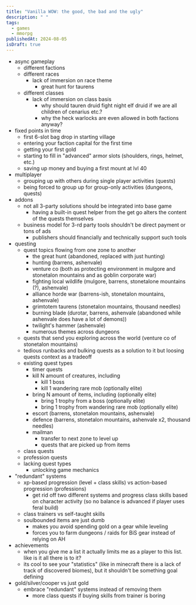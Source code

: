 ```yaml
---
title: "Vanilla WOW: the good, the bad and the ugly"
description: " "
tags:
  - games
  - mmorpg
publishedAt: 2024-08-05
isDraft: true
---
```


- async gameplay
  - different factions
  - different races
    - lack of immersion on race theme
      - great hunt for taurens
  - different classes
    - lack of immersion on class basis
      - why should tauren druid fight night elf druid if we are all children of cenarius etc.?
      - why the heck warlocks are even allowed in both factions anyway?
- fixed points in time
  - first 6-slot bag drop in starting village
  - entering your faction capital for the first time
  - getting your first gold
  - starting to fill in "advanced" armor slots (shoulders, rings, helmet, etc.)
  - saving up money and buying a first mount at lvl 40
- multiplayer
  - grouping up with others during single player activities (quests)
  - being forced to group up for group-only activities (dungeons, quests)
- addons
  - not all 3-party solutions should be integrated into base game
    - having a built-in quest helper from the get go alters the content of the quests themselves
  - business model for 3-rd party tools shouldn't be direct payment or tons of ads
    - publishers should financially and technically support such tools
- questing
  - quest topics flowing from one zone to another
    - the great hunt (abandoned, replaced with just hunting)
    - hunting (barrens, ashenvale)
    - venture co (both as protecting environment in mulgore and stonetalon mountains and as goblin corporate war)
    - fighting local wildlife (mulgore, barrens, stonetalone mountains (?), ashenvale)
    - alliance horde war (barrens-ish, stonetalon mountains, ashenvale)
    - grimtotem taurens (stonetalon mountains, thousand needles)
    - burning blade (durotar, barrens, ashenvale (abandoned while ashenvale does have a lot of demons))
    - twilight's hammer (ashenvale)
    - numerous themes across dungeons
  - quests that send you exploring across the world (venture co of stonetalon mountains)
  - tedious runbacks and bulking quests as a solution to it but loosing quests context as a tradeoff
  - existing quest types
    - timer quests
    - kill N amount of creatures, including
      - kill 1 boss
      - kill 1 wandering rare mob (optionally elite)
    - bring N amount of items, including (optionally elite)
      - bring 1 trophy from a boss (optionally elite)
      - bring 1 trophy from wandering rare mob (optionally elite)
    - escort (barrens, stonetalon mountains, ashenvale)
    - defence (barrens, stonetalon mountains, ashenvale x2, thousand needles)
    - mailman
      - transfer to next zone to level up
      - quests that are picked up from items
  - class quests
  - profession quests
  - lacking quest types
    - unlocking game mechanics
- "redundant" systems
  - xp-based progression (level + class skills) vs action-based progression (professions)
    - get rid off two different systems and progress class skills based on character activity (so no balance is advanced if player uses feral build)
  - class trainers vs self-taught skills
  - soulbounded items are just dumb
    - makes you avoid spending gold on a gear while leveling
    - forces you to farm dungeons / raids for BiS gear instead of relying on AH
- achievements
  - when you give me a list it actually limits me as a player to this list. like is it all there is to it?
  - its cool to see your "statistics" (like in minecraft there is a lack of track of discovered biomes), but it shouldn't be something goal defining
- gold/silver/cooper vs just gold
  - embrace "redundant" systems instead of removing them
    - more class quests if buying skills from trainer is boring

